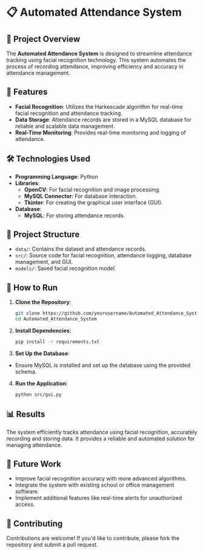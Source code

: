 # 📋 Automated Attendance System

## 🚀 Project Overview

The **Automated Attendance System** is designed to streamline attendance tracking using facial recognition technology. This system automates the process of recording attendance, improving efficiency and accuracy in attendance management.

## 🎯 Features

- **Facial Recognition**: Utilizes the Harkescade algorithm for real-time facial recognition and attendance tracking.
- **Data Storage**: Attendance records are stored in a MySQL database for reliable and scalable data management.
- **Real-Time Monitoring**: Provides real-time monitoring and logging of attendance.

## 🛠️ Technologies Used

- **Programming Language**: Python
- **Libraries**:
  - **OpenCV**: For facial recognition and image processing.
  - **MySQL Connector**: For database interaction.
  - **Tkinter**: For creating the graphical user interface (GUI).
- **Database**:
  - **MySQL**: For storing attendance records.

## 📁 Project Structure


- `data/`: Contains the dataset and attendance records.
- `src/`: Source code for facial recognition, attendance logging, database management, and GUI.
- `models/`: Saved facial recognition model.

## 🚀 How to Run

1. **Clone the Repository**:
   ```bash
   git clone https://github.com/yourusername/Automated_Attendance_System.git
   cd Automated_Attendance_System
2. **Install Dependencies**:
    ```bash
    pip install -r requirements.txt
3. **Set Up the Database**:
- Ensure MySQL is installed and set up the database using the provided schema.
4. **Run the Application**:
    ```bash
    python src/gui.py
## 📊 Results

The system efficiently tracks attendance using facial recognition, accurately recording and storing data. It provides a reliable and automated solution for managing attendance.

## 🔮 Future Work

- Improve facial recognition accuracy with more advanced algorithms.
- Integrate the system with existing school or office management software.
- Implement additional features like real-time alerts for unauthorized access.

## 🤝 Contributing

Contributions are welcome! If you'd like to contribute, please fork the repository and submit a pull request.
